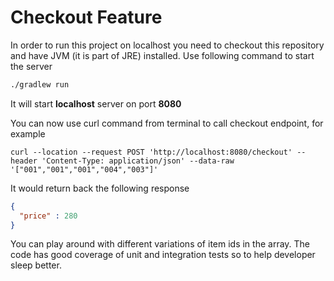 # Checkout Feature

In order to run this project on localhost you need to checkout this repository and have JVM (it is part of JRE) installed. Use following command to start the server

```bash
./gradlew run
```

It will start **localhost** server on port **8080**

You can now use curl command from terminal to call checkout endpoint, for example

```shell 
curl --location --request POST 'http://localhost:8080/checkout' --header 'Content-Type: application/json' --data-raw '["001","001","001","004","003"]'
```

It would return back the following response

```json
{
  "price" : 280
}
```

You can play around with different variations of item ids in the array. The code has good coverage of unit and integration tests so to help developer sleep better.

